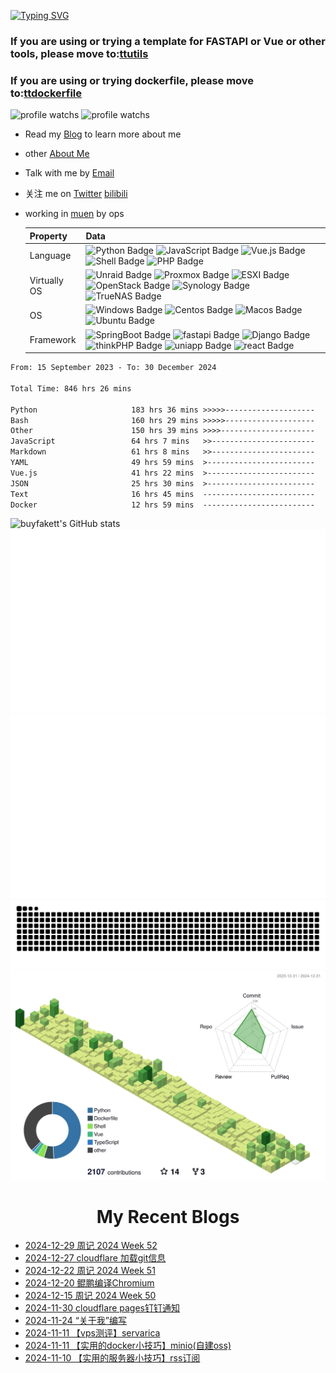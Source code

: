 <!--   Hi there 👋，I'm buyfakett -->

<!--  Welcome to my profile✨！ -->

<!-- Over 7 年之前 of programming experience -->

<!--  Always learning new things -->

<a href="https://git.io/typing-svg"><img src="https://readme-typing-svg.herokuapp.com?font=Fira+Code&pause=1000&random=false&width=435&lines=Hi+there+%F0%9F%91%8B%EF%BC%8CI'm+buyfakett;Welcome+to+my+profile%E2%9C%A8%EF%BC%81;Over+7+years+of+programming+experience;Always+learning+new+things" alt="Typing SVG" /></a>

<h3>If you are using or trying a template for FASTAPI or Vue or other tools, please move to:<a href="https://github.com/ttutils">ttutils</a></h3>

<h3>If you are using or trying dockerfile, please move to:<a href="https://github.com/ttdockerfile">ttdockerfile</a></h3>

![profile watchs](https://moe-counter.glitch.me/get/@:buyfakett)
![profile watchs](https://komarev.com/ghpvc/?username=buyfakett&color=ff69b4)
- Read my [Blog](https://blog.tteam.icu) to learn more about me
- other [About Me](https://www.tteam.icu)
- Talk with me by [Email](mailto:buyfakett@vip.qq.com)
- 关注 me on [Twitter](https://twitter.com/buyfakett) [bilibili](https://space.bilibili.com/11479221)
- working in [muen](https://github.com/muen-docker-ops) by ops
  
  | Property     | Data                                                         |
  | ------------ | ------------------------------------------------------------ |
  | Language     | ![Python Badge](https://img.shields.io/badge/-Python-3776AB?style=flat&logo=Python&logoColor=white)	![JavaScript Badge](https://img.shields.io/badge/-JavaScript-3776AB?style=flat&logo=JavaScript&logoColor=white)	![Vue.js Badge](https://img.shields.io/badge/-Vue.js-3776AB?style=flat&logo=Vue.js&logoColor=white)	![Shell Badge](https://img.shields.io/badge/-Shell-3776AB?style=flat&logo=Shell&logoColor=white)	![PHP Badge](https://img.shields.io/badge/-PHP-3776AB?style=flat&logo=PHP&logoColor=white) |
  | Virtually OS | ![Unraid Badge](https://img.shields.io/badge/-Unraid-000?style=flat&logo=Unraid&logoColor=FF0000)  ![Proxmox Badge](https://img.shields.io/badge/-Proxmox-000?style=flat&logo=Proxmox&logoColor=FFA500)  ![ESXI Badge](https://img.shields.io/badge/-ESXI-000?style=flat&logo=ESXI&logoColor=9F2B68)  ![OpenStack Badge](https://img.shields.io/badge/-OpenStack-000?style=flat&logo=OpenStack&logoColor=FF0000)  ![Synology Badge](https://img.shields.io/badge/-Synology-000?style=flat&logo=Synology&logoColor=skyblue)  ![TrueNAS Badge](https://img.shields.io/badge/-TrueNAS-000?style=flat&logo=TrueNAS&logoColor=#AC2595) |
  | OS           | ![Windows Badge](https://img.shields.io/badge/-Windows-000?style=flat&logo=Windows&logoColor=blue)	![Centos Badge](https://img.shields.io/badge/-Centos-000?style=flat&logo=Centos&logoColor=9F2B68)	![Macos Badge](https://img.shields.io/badge/-Macos-000?style=flat&logo=Macos&logoColor=blue)	![Ubuntu Badge](https://img.shields.io/badge/-Ubuntu-000?style=flat&logo=Ubuntu&logoColor=dd4814) |
  | Framework    | ![SpringBoot Badge](https://img.shields.io/badge/-SpringBoot-3776AB?style=flat&logo=SpringBoot&logoColor=white)	![fastapi Badge](https://img.shields.io/badge/-fastapi-3776AB?style=flat&logo=fastapi&logoColor=white)	![Django Badge](https://img.shields.io/badge/-Django-3776AB?style=flat&logo=Django&logoColor=white)	 ![thinkPHP Badge](https://img.shields.io/badge/-thinkPHP-3776AB?style=flat&logo=PHP&logoColor=white)	 ![uniapp Badge](https://img.shields.io/badge/-uniapp-3776AB?style=flat&logo=Vue.js&logoColor=white)	 ![react Badge](https://img.shields.io/badge/-react-3776AB?style=flat&logo=react&logoColor=white) |

<!--START_SECTION:waka-->

```txt
From: 15 September 2023 - To: 30 December 2024

Total Time: 846 hrs 26 mins

Python                     183 hrs 36 mins >>>>>--------------------   21.69 %
Bash                       160 hrs 29 mins >>>>>--------------------   18.96 %
Other                      150 hrs 39 mins >>>>---------------------   17.80 %
JavaScript                 64 hrs 7 mins   >>-----------------------   07.58 %
Markdown                   61 hrs 8 mins   >>-----------------------   07.22 %
YAML                       49 hrs 59 mins  >------------------------   05.91 %
Vue.js                     41 hrs 22 mins  >------------------------   04.89 %
JSON                       25 hrs 30 mins  >------------------------   03.01 %
Text                       16 hrs 45 mins  -------------------------   01.98 %
Docker                     12 hrs 59 mins  -------------------------   01.53 %
```

<!--END_SECTION:waka-->
  
  <img src="https://github-stats.ubrong.com/api?username=buyfakett&show_icons=true" alt="buyfakett's GitHub stats" height="185px" />
  <a href="https://github.com/buyfakett">
  <img src="https://github.com/buyfakett/github-stats/blob/master/generated/overview.svg#gh-light-mode-only" />
  <img src="https://github.com/buyfakett/github-stats/blob/master/generated/languages.svg#gh-light-mode-only" />
  </a>
  <!--   <img src="https://github-stats.ubrong.com/api/top-langs/?username=buyfakett" alt="buyfakett's Top Langs" height="185px" /> -->
<picture>
  <source media="(prefers-color-scheme: dark)" srcset="https://raw.githubusercontent.com/buyfakett/buyfakett/output/github-contribution-grid-snake-dark.svg">
  <source media="(prefers-color-scheme: light)" srcset="https://raw.githubusercontent.com/buyfakett/buyfakett/output/github-contribution-grid-snake.svg">
  <img alt="github contribution grid snake animation" src="https://raw.githubusercontent.com/buyfakett/buyfakett/output/github-contribution-grid-snake.svg">
</picture>
<!--   profile-green-animate -->
<img alt="profile-green-animate" src="https://raw.githubusercontent.com/buyfakett/buyfakett/main/profile-3d-contrib/profile-green-animate.svg">

<!--

<h1 align="center">My Representative Work</h1>

- [centos7_initialization](https://github.com/buyfakett/centos7_initialization): Initialize Centos7 script tag: Initialize Linux, sh script, shell script, automation script, nginx, docker, source swapping, Java support for local and network versions

- [rsspush](https://github.com/buyfakett/rsspush): Tools for detecting RSS status and pushing it to WeChat test accounts and nail robots

- [ding_bot](https://github.com/buyfakett/ding_bot): Based on Jenkins, a script where @ robots can be launched in the nail group

- [biliup_rsspush_wechat](https://github.com/buyfakett/biliup_rsspush_wechat): This is a py script that detects the main dynamics of bilibiliup and automatically pushes it to the WeChat test account

- [auto_ssl_push_svn](https://github.com/buyfakett/auto_ssl_push_svn): Automatically obtain/renew SSL certificates and push them to SVN

-->

<h1 align="center">My Recent Blogs</h1>

<!-- BLOG-POST-LIST:START -->
 - [2024-12-29 周记 2024 Week 52](https://blog.tteam.icu/record/2024/W52/)
 - [2024-12-27 cloudflare 加载git信息](https://blog.tteam.icu/dev/cloudflare%E5%8A%A0%E8%BD%BDgit%E4%BF%A1%E6%81%AF/)
 - [2024-12-22 周记 2024 Week 51](https://blog.tteam.icu/record/2024/W51/)
 - [2024-12-20 鲲鹏编译Chromium](https://blog.tteam.icu/dev/%E9%B2%B2%E9%B9%8F%E7%BC%96%E8%AF%91Chromium/)
 - [2024-12-15 周记 2024 Week 50](https://blog.tteam.icu/record/2024/W50/)
 - [2024-11-30 cloudflare pages钉钉通知](https://blog.tteam.icu/dev/cf-pages%E9%80%9A%E7%9F%A5/)
 - [2024-11-24 “关于我”编写](https://blog.tteam.icu/dev/%E2%80%9C%E5%85%B3%E4%BA%8E%E6%88%91%E2%80%9D%E7%BC%96%E5%86%99/)
 - [2024-11-11 【vps测评】servarica](https://blog.tteam.icu/vps/%E3%80%90vps%E6%B5%8B%E8%AF%84%E3%80%91servarica/)
 - [2024-11-11 【实用的docker小技巧】minio&lpar;自建oss&rpar;](https://blog.tteam.icu/ops/%E3%80%90%E5%AE%9E%E7%94%A8%E7%9A%84docker%E5%B0%8F%E6%8A%80%E5%B7%A7%E3%80%91minio(%E8%87%AA%E5%BB%BAoss)/)
 - [2024-11-10 【实用的服务器小技巧】rss订阅](https://blog.tteam.icu/ops/%E3%80%90%E5%AE%9E%E7%94%A8%E7%9A%84%E6%9C%8D%E5%8A%A1%E5%99%A8%E5%B0%8F%E6%8A%80%E5%B7%A7%E3%80%91rss%E8%AE%A2%E9%98%85/)<!-- BLOG-POST-LIST:END -->
